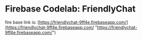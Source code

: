 # Firebase Codelab: FriendlyChat

fire base link is: [https://friendlychat-9ff4e.firebaseapp.com/](https://friendlychat-9ff4e.firebaseapp.com/ "https://friendlychat-9ff4e.firebaseapp.com/")
